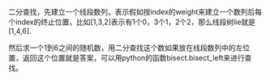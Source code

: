 二分查找，先建立一个线段数列，表示假如按index的weight来建立一个数列后每个index的终止位置，比如[1,3,2]表示有1个0，3个1，2个2，那么线段树lie就是[1,4,6].

然后求一个1到6之间的随机数，用二分查找这个数如果放在线段数列中的左位置，返回这个位置就是答案，可以用python的函数bisect.bisect_left来进行查找。